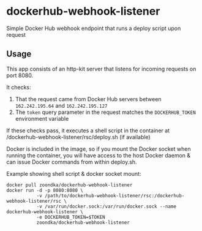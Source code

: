 # dockerhub-webhook-listener
Simple Docker Hub webhook endpoint that runs a deploy script upon request

## Usage

This app consists of an http-kit server that listens for incoming requests on port 8080.

It checks:

1. That the request came from Docker Hub servers between ```162.242.195.64``` and ```162.242.195.127```
2. The ```token``` query parameter in the request matches the ```DOCKERHUB_TOKEN``` environment variable

If these checks pass, it executes a shell script in the container at /dockerhub-webhook-listener/rsc/deploy.sh (if available)

Docker is included in the image, so if you mount the Docker socket when running the container, you will have access to the host Docker daemon & can issue Docker commands from within deploy.sh.

Example showing shell script & docker socket mount:
```
docker pull zoondka/dockerhub-webhook-listener
docker run -d -p 8080:8080 \
           -v /path/to/dockerhub-webhook-listener/rsc:/dockerhub-webhook-listener/rsc \
           -v /var/run/docker.sock:/var/run/docker.sock --name dockerhub-webhook-listener \
           -e DOCKERHUB_TOKEN=$TOKEN
           zoondka/dockerhub-webhook-listener
```
